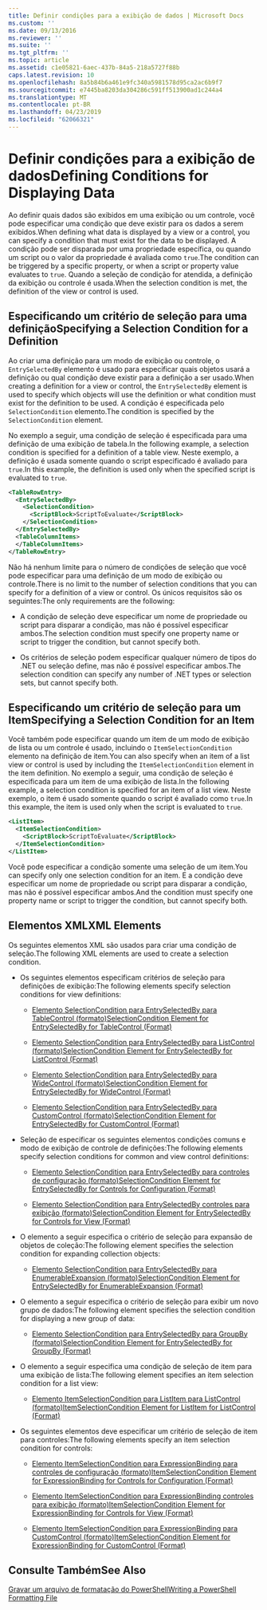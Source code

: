 ```yaml
---
title: Definir condições para a exibição de dados | Microsoft Docs
ms.custom: ''
ms.date: 09/13/2016
ms.reviewer: ''
ms.suite: ''
ms.tgt_pltfrm: ''
ms.topic: article
ms.assetid: c1e05821-6aec-437b-84a5-218a5727f88b
caps.latest.revision: 10
ms.openlocfilehash: 8a5b84b6a461e9fc340a5981578d95ca2ac6b9f7
ms.sourcegitcommit: e7445ba8203da304286c591ff513900ad1c244a4
ms.translationtype: MT
ms.contentlocale: pt-BR
ms.lasthandoff: 04/23/2019
ms.locfileid: "62066321"
---
```

# <a name="defining-conditions-for-displaying-data"></a><span data-ttu-id="d6d62-102">Definir condições para a exibição de dados</span><span class="sxs-lookup"><span data-stu-id="d6d62-102">Defining Conditions for Displaying Data</span></span>

<span data-ttu-id="d6d62-103">Ao definir quais dados são exibidos em uma exibição ou um controle, você pode especificar uma condição que deve existir para os dados a serem exibidos.</span><span class="sxs-lookup"><span data-stu-id="d6d62-103">When defining what data is displayed by a view or a control, you can specify a condition that must exist for the data to be displayed.</span></span> <span data-ttu-id="d6d62-104">A condição pode ser disparada por uma propriedade específica, ou quando um script ou o valor da propriedade é avaliada como `true`.</span><span class="sxs-lookup"><span data-stu-id="d6d62-104">The condition can be triggered by a specific property, or when a script or property value evaluates to `true`.</span></span> <span data-ttu-id="d6d62-105">Quando a seleção de condição for atendida, a definição da exibição ou controle é usada.</span><span class="sxs-lookup"><span data-stu-id="d6d62-105">When the selection condition is met, the definition of the view or control is used.</span></span>

## <a name="specifying-a-selection-condition-for-a-definition"></a><span data-ttu-id="d6d62-106">Especificando um critério de seleção para uma definição</span><span class="sxs-lookup"><span data-stu-id="d6d62-106">Specifying a Selection Condition for a Definition</span></span>

<span data-ttu-id="d6d62-107">Ao criar uma definição para um modo de exibição ou controle, o `EntrySelectedBy` elemento é usado para especificar quais objetos usará a definição ou qual condição deve existir para a definição a ser usado.</span><span class="sxs-lookup"><span data-stu-id="d6d62-107">When creating a definition for a view or control, the `EntrySelectedBy` element is used to specify which objects will use the definition or what condition must exist for the definition to be used.</span></span> <span data-ttu-id="d6d62-108">A condição é especificada pelo `SelectionCondition` elemento.</span><span class="sxs-lookup"><span data-stu-id="d6d62-108">The condition is specified by the `SelectionCondition` element.</span></span>

<span data-ttu-id="d6d62-109">No exemplo a seguir, uma condição de seleção é especificada para uma definição de uma exibição de tabela.</span><span class="sxs-lookup"><span data-stu-id="d6d62-109">In the following example, a selection condition is specified for a definition of a table view.</span></span> <span data-ttu-id="d6d62-110">Neste exemplo, a definição é usada somente quando o script especificado é avaliado para `true`.</span><span class="sxs-lookup"><span data-stu-id="d6d62-110">In this example, the definition is used only when the specified script is evaluated to `true`.</span></span>

```xml
<TableRowEntry>
  <EntrySelectedBy>
    <SelectionCondition>
      <ScriptBlock>ScriptToEvaluate</ScriptBlock>
    </SelectionCondition>
  </EntrySelectedBy>
  <TableColumnItems>
  </TableColumnItems>
</TableRowEntry>

```

<span data-ttu-id="d6d62-111">Não há nenhum limite para o número de condições de seleção que você pode especificar para uma definição de um modo de exibição ou controle.</span><span class="sxs-lookup"><span data-stu-id="d6d62-111">There is no limit to the number of selection conditions that you can specify for a definition of a view or control.</span></span> <span data-ttu-id="d6d62-112">Os únicos requisitos são os seguintes:</span><span class="sxs-lookup"><span data-stu-id="d6d62-112">The only requirements are the following:</span></span>

- <span data-ttu-id="d6d62-113">A condição de seleção deve especificar um nome de propriedade ou script para disparar a condição, mas não é possível especificar ambos.</span><span class="sxs-lookup"><span data-stu-id="d6d62-113">The selection condition must specify one property name or script to trigger the condition, but cannot specify both.</span></span>

- <span data-ttu-id="d6d62-114">Os critérios de seleção podem especificar qualquer número de tipos do .NET ou seleção define, mas não é possível especificar ambos.</span><span class="sxs-lookup"><span data-stu-id="d6d62-114">The selection condition can specify any number of .NET types or selection sets, but cannot specify both.</span></span>

## <a name="specifying-a-selection-condition-for-an-item"></a><span data-ttu-id="d6d62-115">Especificando um critério de seleção para um Item</span><span class="sxs-lookup"><span data-stu-id="d6d62-115">Specifying a Selection Condition for an Item</span></span>

<span data-ttu-id="d6d62-116">Você também pode especificar quando um item de um modo de exibição de lista ou um controle é usado, incluindo o `ItemSelectionCondition` elemento na definição de item.</span><span class="sxs-lookup"><span data-stu-id="d6d62-116">You can also specify when an item of a list view or control is used by including the `ItemSelectionCondition` element in the item definition.</span></span> <span data-ttu-id="d6d62-117">No exemplo a seguir, uma condição de seleção é especificada para um item de uma exibição de lista.</span><span class="sxs-lookup"><span data-stu-id="d6d62-117">In the following example, a selection condition is specified for an item of a list view.</span></span> <span data-ttu-id="d6d62-118">Neste exemplo, o item é usado somente quando o script é avaliado como `true`.</span><span class="sxs-lookup"><span data-stu-id="d6d62-118">In this example, the item is used only when the script is evaluated to `true`.</span></span>

```xml
<ListItem>
  <ItemSelectionCondition>
    <ScriptBlock>ScriptToEvaluate</ScriptBlock>
  </ItemSelectionCondition>
</ListItem>

```

<span data-ttu-id="d6d62-119">Você pode especificar a condição somente uma seleção de um item.</span><span class="sxs-lookup"><span data-stu-id="d6d62-119">You can specify only one selection condition for an item.</span></span> <span data-ttu-id="d6d62-120">E a condição deve especificar um nome de propriedade ou script para disparar a condição, mas não é possível especificar ambos.</span><span class="sxs-lookup"><span data-stu-id="d6d62-120">And the condition must specify one property name or script to trigger the condition, but cannot specify both.</span></span>

## <a name="xml-elements"></a><span data-ttu-id="d6d62-121">Elementos XML</span><span class="sxs-lookup"><span data-stu-id="d6d62-121">XML Elements</span></span>

 <span data-ttu-id="d6d62-122">Os seguintes elementos XML são usados para criar uma condição de seleção.</span><span class="sxs-lookup"><span data-stu-id="d6d62-122">The following XML elements are used to create a selection condition.</span></span>

- <span data-ttu-id="d6d62-123">Os seguintes elementos especificam critérios de seleção para definições de exibição:</span><span class="sxs-lookup"><span data-stu-id="d6d62-123">The following elements specify selection conditions for view definitions:</span></span>

    - [<span data-ttu-id="d6d62-124">Elemento SelectionCondition para EntrySelectedBy para TableControl (formato)</span><span class="sxs-lookup"><span data-stu-id="d6d62-124">SelectionCondition Element for EntrySelectedBy for TableControl (Format)</span></span>](./selectioncondition-element-for-entryselectedby-for-tablecontrol-format.md)

    - [<span data-ttu-id="d6d62-125">Elemento SelectionCondition para EntrySelectedBy para ListControl (formato)</span><span class="sxs-lookup"><span data-stu-id="d6d62-125">SelectionCondition Element for EntrySelectedBy for ListControl (Format)</span></span>](./selectioncondition-element-for-entryselectedby-for-listcontrol-format.md)

    - [<span data-ttu-id="d6d62-126">Elemento SelectionCondition para EntrySelectedBy para WideControl (formato)</span><span class="sxs-lookup"><span data-stu-id="d6d62-126">SelectionCondition Element for EntrySelectedBy for WideControl (Format)</span></span>](./selectioncondition-element-for-entryselectedby-for-widecontrol-format.md)

    - [<span data-ttu-id="d6d62-127">Elemento SelectionCondition para EntrySelectedBy para CustomControl (formato)</span><span class="sxs-lookup"><span data-stu-id="d6d62-127">SelectionCondition Element for EntrySelectedBy for CustomControl (Format)</span></span>](./selectioncondition-element-for-entryselectedby-for-customcontrol-format.md)

- <span data-ttu-id="d6d62-128">Seleção de especificar os seguintes elementos condições comuns e modo de exibição de controle de definições:</span><span class="sxs-lookup"><span data-stu-id="d6d62-128">The following elements specify selection conditions for common and view control definitions:</span></span>

    - [<span data-ttu-id="d6d62-129">Elemento SelectionCondition para EntrySelectedBy para controles de configuração (formato)</span><span class="sxs-lookup"><span data-stu-id="d6d62-129">SelectionCondition Element for EntrySelectedBy for Controls for Configuration (Format)</span></span>](./selectioncondition-element-for-entryselectedby-for-controls-for-configuration-format.md)

    - [<span data-ttu-id="d6d62-130">Elemento SelectionCondition para EntrySelectedBy controles para exibição (formato)</span><span class="sxs-lookup"><span data-stu-id="d6d62-130">SelectionCondition Element for EntrySelectedBy for Controls for View (Format)</span></span>](./selectioncondition-element-for-entryselectedby-for-controls-for-view-format.md)

- <span data-ttu-id="d6d62-131">O elemento a seguir especifica o critério de seleção para expansão de objetos de coleção:</span><span class="sxs-lookup"><span data-stu-id="d6d62-131">The following element specifies the selection condition for expanding collection objects:</span></span>

    - [<span data-ttu-id="d6d62-132">Elemento SelectionCondition para EntrySelectedBy para EnumerableExpansion (formato)</span><span class="sxs-lookup"><span data-stu-id="d6d62-132">SelectionCondition Element for EntrySelectedBy for EnumerableExpansion (Format)</span></span>](./selectioncondition-element-for-entryselectedby-for-enumerableexpansion-format.md)

- <span data-ttu-id="d6d62-133">O elemento a seguir especifica o critério de seleção para exibir um novo grupo de dados:</span><span class="sxs-lookup"><span data-stu-id="d6d62-133">The following element specifies the selection condition for displaying a new group of data:</span></span>

    - [<span data-ttu-id="d6d62-134">Elemento SelectionCondition para EntrySelectedBy para GroupBy (formato)</span><span class="sxs-lookup"><span data-stu-id="d6d62-134">SelectionCondition Element for EntrySelectedBy for GroupBy (Format)</span></span>](./selectioncondition-element-for-entryselectedby-for-groupby-format.md)

- <span data-ttu-id="d6d62-135">O elemento a seguir especifica uma condição de seleção de item para uma exibição de lista:</span><span class="sxs-lookup"><span data-stu-id="d6d62-135">The following element specifies an item selection condition for a list view:</span></span>

    - [<span data-ttu-id="d6d62-136">Elemento ItemSelectionCondition para ListItem para ListControl (formato)</span><span class="sxs-lookup"><span data-stu-id="d6d62-136">ItemSelectionCondition Element for ListItem for ListControl (Format)</span></span>](./itemselectioncondition-element-for-listitem-for-listcontrol-format.md)

- <span data-ttu-id="d6d62-137">Os seguintes elementos deve especificar um critério de seleção de item para controles:</span><span class="sxs-lookup"><span data-stu-id="d6d62-137">The following elements specify an item selection condition for controls:</span></span>

    - [<span data-ttu-id="d6d62-138">Elemento ItemSelectionCondition para ExpressionBinding para controles de configuração (formato)</span><span class="sxs-lookup"><span data-stu-id="d6d62-138">ItemSelectionCondition Element for ExpressionBinding for Controls for Configuration (Format)</span></span>](./itemselectioncondition-element-for-expressionbinding-for-controls-for-configuration-format.md)

    - [<span data-ttu-id="d6d62-139">Elemento ItemSelectionCondition para ExpressionBinding controles para exibição (formato)</span><span class="sxs-lookup"><span data-stu-id="d6d62-139">ItemSelectionCondition Element for ExpressionBinding for Controls for View (Format)</span></span>](./itemselectioncondition-element-for-expressionbinding-for-controls-for-view-format.md)

    - [<span data-ttu-id="d6d62-140">Elemento ItemSelectionCondition para ExpressionBinding para CustomControl (formato)</span><span class="sxs-lookup"><span data-stu-id="d6d62-140">ItemSelectionCondition Element for ExpressionBinding for CustomControl (Format)</span></span>](./itemselectioncondition-element-for-expressionbinding-for-customcontrol-format.md)

## <a name="see-also"></a><span data-ttu-id="d6d62-141">Consulte Também</span><span class="sxs-lookup"><span data-stu-id="d6d62-141">See Also</span></span>

[<span data-ttu-id="d6d62-142">Gravar um arquivo de formatação do PowerShell</span><span class="sxs-lookup"><span data-stu-id="d6d62-142">Writing a PowerShell Formatting File</span></span>](./writing-a-powershell-formatting-file.md)
